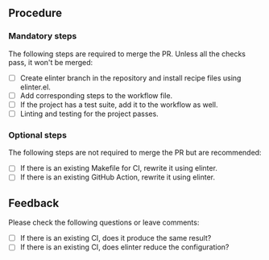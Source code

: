 ## Procedure
### Mandatory steps
The following steps are required to merge the PR. Unless all the checks pass, it won't be merged:

- [ ] Create elinter branch in the repository and install recipe files using elinter.el.
- [ ] Add corresponding steps to the workflow file.
- [ ] If the project has a test suite, add it to the workflow as well.
- [ ] Linting and testing for the project passes.

### Optional steps
The following steps are not required to merge the PR but are recommended:

- [ ] If there is an existing Makefile for CI, rewrite it using elinter.
- [ ] If there is an existing GitHub Action, rewrite it using elinter.

## Feedback
Please check the following questions or leave comments:

- [ ] If there is an existing CI, does it produce the same result?
- [ ] If there is an existing CI, does elinter reduce the configuration?
